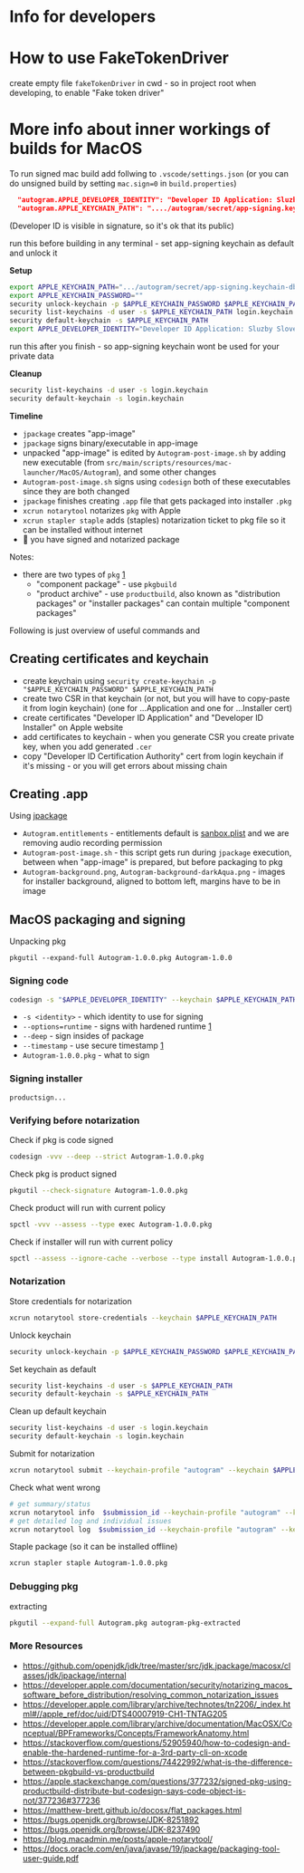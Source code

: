 # Info for developers

# How to use FakeTokenDriver

create empty file `fakeTokenDriver` in cwd - so in project root when developing, to enable "Fake token driver"

# More info about inner workings of builds for MacOS

To run signed mac build add follwing to `.vscode/settings.json` (or you can do unsigned build by setting `mac.sign=0` in `build.properties`)

```json
  "autogram.APPLE_DEVELOPER_IDENTITY": "Developer ID Application: Sluzby Slovensko.Digital, s.r.o. (44U4JSRX4Z)",
  "autogram.APPLE_KEYCHAIN_PATH": "..../autogram/secret/app-signing.keychain-db"
```

(Developer ID is visible in signature, so it's ok that its public)

run this before building in any terminal - set app-signing keychain as default and unlock it

**Setup**

```sh
export APPLE_KEYCHAIN_PATH=".../autogram/secret/app-signing.keychain-db"
export APPLE_KEYCHAIN_PASSWORD=""
security unlock-keychain -p $APPLE_KEYCHAIN_PASSWORD $APPLE_KEYCHAIN_PATH
security list-keychains -d user -s $APPLE_KEYCHAIN_PATH login.keychain
security default-keychain -s $APPLE_KEYCHAIN_PATH
export APPLE_DEVELOPER_IDENTITY="Developer ID Application: Sluzby Slovensko.Digital, s.r.o. (44U4JSRX4Z)"
```

run this after you finish - so app-signing keychain wont be used for your private data

**Cleanup**

```sh
security list-keychains -d user -s login.keychain
security default-keychain -s login.keychain
```

**Timeline**

- `jpackage` creates "app-image"
- `jpackage` signs binary/executable in app-image
- unpacked "app-image" is edited by `Autogram-post-image.sh` by adding new executable (from `src/main/scripts/resources/mac-launcher/MacOS/Autogram`), and some other changes
- `Autogram-post-image.sh` signs using `codesign` both of these executables since they are both changed
- `jpackage` finishes creating `.app` file that gets packaged into installer `.pkg`
- `xcrun notarytool` notarizes `pkg` with Apple
- `xcrun stapler staple` adds (staples) notarization ticket to pkg file so it can be installed without internet
- 🎉 you have signed and notarized package

Notes:

- there are two types of `pkg` [1](https://stackoverflow.com/questions/74422992/what-is-the-difference-between-pkgbuild-vs-productbuild)
  - "component package" - use `pkgbuild`
  - "product archive" - use `productbuild`, also known as "distribution packages" or "installer packages" can contain multiple "component packages"

Following is just overview of useful commands and

## Creating certificates and keychain

- create keychain using `security create-keychain -p "$APPLE_KEYCHAIN_PASSWORD" $APPLE_KEYCHAIN_PATH`
- create two CSR in that keychain (or not, but you will have to copy-paste it from login keychain) (one for ...Application and one for ...Installer cert)
- create certificates "Developer ID Application" and "Developer ID Installer" on Apple website
- add certificates to keychain - when you generate CSR you create private key, when you add generated `.cer`
- copy "Developer ID Certification Authority" cert from login keychain if it's missing - or you will get errors about missing chain

## Creating .app

Using [jpackage](https://docs.oracle.com/en/java/javase/17/docs/specs/man/jpackage.html)

- `Autogram.entitlements` - entitlements default is [sanbox.plist](https://github.com/openjdk/jdk/blob/master/src/jdk.jpackage/macosx/classes/jdk/jpackage/internal/resources/sandbox.plist) and we are removing audio recording permission
- `Autogram-post-image.sh` - this script gets run during `jpackage` execution, between when "app-image" is prepared, but before packaging to pkg
- `Autogram-background.png`, `Autogram-background-darkAqua.png` - images for installer background, aligned to bottom left, margins have to be in image

## MacOS packaging and signing

Unpacking pkg

```
pkgutil --expand-full Autogram-1.0.0.pkg Autogram-1.0.0
```

### Signing code

```sh
codesign -s "$APPLE_DEVELOPER_IDENTITY" --keychain $APPLE_KEYCHAIN_PATH --options=runtime  --deep --timestamp Autogram-1.0.0.pkg
```

- `-s <identity>` - which identity to use for signing
- `--options=runtime` - signs with hardened runtime [1](https://developer.apple.com/documentation/security/notarizing_macos_software_before_distribution/resolving_common_notarization_issues#3087724)
- `--deep` - sign insides of package
- `--timestamp` - use secure timestamp [1](https://developer.apple.com/documentation/security/notarizing_macos_software_before_distribution/resolving_common_notarization_issues#3087733)
- `Autogram-1.0.0.pkg` - what to sign

### Signing installer

```
productsign...
```

### Verifying before notarization

Check if pkg is code signed

```sh
codesign -vvv --deep --strict Autogram-1.0.0.pkg
```

Check pkg is product signed

```sh
pkgutil --check-signature Autogram-1.0.0.pkg
```

Check product will run with current policy

```sh
spctl -vvv --assess --type exec Autogram-1.0.0.pkg
```

Check if installer will run with current policy

```sh
spctl --assess --ignore-cache --verbose --type install Autogram-1.0.0.pkg
```

### Notarization

Store credentials for notarization

```sh
xcrun notarytool store-credentials --keychain $APPLE_KEYCHAIN_PATH
```

Unlock keychain

```sh
security unlock-keychain -p $APPLE_KEYCHAIN_PASSWORD $APPLE_KEYCHAIN_PATH
```

Set keychain as default

```sh
security list-keychains -d user -s $APPLE_KEYCHAIN_PATH
security default-keychain -s $APPLE_KEYCHAIN_PATH
```

Clean up default keychain

```sh
security list-keychains -d user -s login.keychain
security default-keychain -s login.keychain
```

Submit for notarization

```sh
xcrun notarytool submit --keychain-profile "autogram" --keychain $APPLE_KEYCHAIN_PATH --progress --wait Autogram-1.0.0.pkg
```

Check what went wrong

```sh
# get summary/status
xcrun notarytool info  $submission_id --keychain-profile "autogram" --keychain $APPLE_KEYCHAIN_PATH
# get detailed log and individual issues
xcrun notarytool log  $submission_id --keychain-profile "autogram" --keychain $APPLE_KEYCHAIN_PATH
```

Staple package (so it can be installed offline)

```sh
xcrun stapler staple Autogram-1.0.0.pkg
```

### Debugging pkg

extracting

```sh
pkgutil --expand-full Autogram.pkg autogram-pkg-extracted
```

### More Resources

- https://github.com/openjdk/jdk/tree/master/src/jdk.jpackage/macosx/classes/jdk/jpackage/internal
- https://developer.apple.com/documentation/security/notarizing_macos_software_before_distribution/resolving_common_notarization_issues
- https://developer.apple.com/library/archive/technotes/tn2206/_index.html#//apple_ref/doc/uid/DTS40007919-CH1-TNTAG205
- https://developer.apple.com/library/archive/documentation/MacOSX/Conceptual/BPFrameworks/Concepts/FrameworkAnatomy.html
- https://stackoverflow.com/questions/52905940/how-to-codesign-and-enable-the-hardened-runtime-for-a-3rd-party-cli-on-xcode
- https://stackoverflow.com/questions/74422992/what-is-the-difference-between-pkgbuild-vs-productbuild
- https://apple.stackexchange.com/questions/377232/signed-pkg-using-productbuild-distribute-but-codesign-says-code-object-is-not/377236#377236
- https://matthew-brett.github.io/docosx/flat_packages.html
- https://bugs.openjdk.org/browse/JDK-8251892
- https://bugs.openjdk.org/browse/JDK-8237490
- https://blog.macadmin.me/posts/apple-notarytool/
- https://docs.oracle.com/en/java/javase/19/jpackage/packaging-tool-user-guide.pdf
